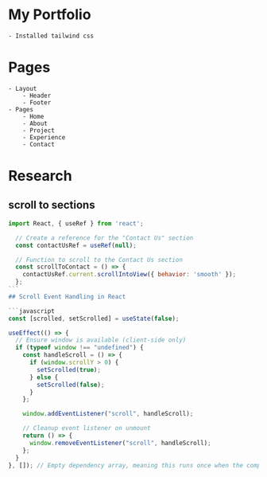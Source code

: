 # My Portfolio

    - Installed tailwind css

# Pages

    - Layout
        - Header
        - Footer
    - Pages
        - Home
        - About
        - Project
        - Experience
        - Contact

# Research

## scroll to sections

````javascript
import React, { useRef } from 'react';

  // Create a reference for the "Contact Us" section
  const contactUsRef = useRef(null);

  // Function to scroll to the Contact Us section
  const scrollToContact = () => {
    contactUsRef.current.scrollIntoView({ behavior: 'smooth' });
  };
```
## Scroll Event Handling in React

```javascript
const [scrolled, setScrolled] = useState(false);

useEffect(() => {
  // Ensure window is available (client-side only)
  if (typeof window !== "undefined") {
    const handleScroll = () => {
      if (window.scrollY > 0) {
        setScrolled(true);
      } else {
        setScrolled(false);
      }
    };

    window.addEventListener("scroll", handleScroll);

    // Cleanup event listener on unmount
    return () => {
      window.removeEventListener("scroll", handleScroll);
    };
  }
}, []); // Empty dependency array, meaning this runs once when the component mounts
````
